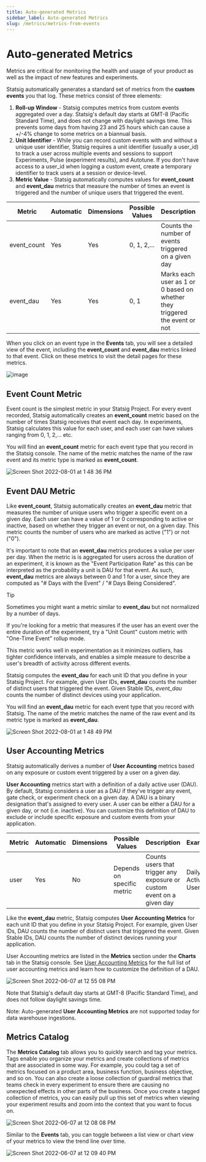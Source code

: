 ```yaml
---
title: Auto-generated Metrics
sidebar_label: Auto-generated Metrics
slug: /metrics/metrics-from-events
---
```


# Auto-generated Metrics
Metrics are critical for monitoring the health and usage of your product as well as the impact of new features and experiments. 

Statsig automatically generates a standard set of metrics from the **custom events** you that log. These metrics consist of three elements:
1. **Roll-up Window** - Statsig computes metrics from custom events aggregated over a day. Statsig's default day starts at GMT-8 (Pacific Standard Time), and does not change with daylight savings time. This prevents some days from having 23 and 25 hours which can cause a +/-4% change to some metrics on a biannual basis.
2. **Unit Identifier** - While you can record custom events with and without a unique user identifier, Statsig requires a unit identifier (usually a user_id) to track a user across multiple events and sessions to support Experiments, Pulse (experiment results), and Autotune. If you don't have access to a user_id when logging a custom event, create a temporary identifier to track users at a session or device-level. 
3. **Metric Value** - Statsig automatically computes values for **event_count** and **event_dau** metrics that measure the number of times an event is triggered and the number of unique users that triggered the event.  


| Metric      | Automatic | Dimensions | Possible Values            | Description                                                                |   Example                      |
| ----------- | --------- | ---------- | -------------------------- | -------------------------------------------------------------------------- | ------------------------------ |
| event_count | Yes       | Yes        | 0, 1, 2,...                | Counts the number of events triggered on a given day                       | Number of page views           |
| event_dau   | Yes       | Yes        | 0, 1                       | Marks each user as 1 or 0 based on whether they triggered the event or not | Unique users who viewed a page |


When you click on an event type in the **Events** tab, you will see a detailed view of the event, including the **event_count** and **event_dau** metrics linked to that event. Click on these metrics to visit the detail pages for these metrics. 

![image](https://user-images.githubusercontent.com/1315028/182260966-7b50660d-352f-4d84-9a16-7bd915983894.png)

## Event Count Metric
Event count is the simplest metric in your Statsig Project. For every event recorded, Statsig automatically creates an **event_count** metric based on the number of times Statsig receives that event each day. In experiments, Statsig calculates this value for each user, and each user can have values ranging from 0, 1, 2,... etc.

You will find an **event_count** metric for each event type that you record in the Statsig console. The name of the metric matches the name of the raw event and its metric type is marked as **event_count**. 

![Screen Shot 2022-08-01 at 1 48 36 PM](https://user-images.githubusercontent.com/1315028/182260179-a1bfc2b7-e6bf-4d5a-8c04-7acb344e5b35.gif)

## Event DAU Metric
Like **event_count**, Statsig automatically creates an **event_dau** metric that measures the number of unique users who trigger a specific event on a given day. Each user can have a value of 1 or 0 corresponding to active or inactive, based on whether they trigger an event or not, on a given day. This metric counts the number of users who are marked as active ("1") or not ("0").

It's important to note that an **event_dau** metrics produces a value per user per day. When the metric is is aggregated for users across the duration of an experiment, it is known as the "Event Participation Rate" as this can be interpreted as the probability a unit is DAU for that event. As such, **event_dau** metrics are always between 0 and 1 for a user, since they are computed as "# Days with the Event" / "# Days Being Considered".

> [!TIP]
> Sometimes you might want a metric similar to **event_dau** but not normalized by a number of days.
>
> If you're looking for a metric that measures if the user has an event over the entire duration of the experiment, try a "Unit Count" custom metric with "One-Time Event" rollup mode.

This metric works well in experimentation as it minimizes outliers, has tighter confidence intervals, and enables a simple measure to describe a user's breadth of activity across different events.

Statsig computes the **event_dau** for each unit ID that you define in your Statsig Project. For example, given User IDs, **event_dau** counts the number of distinct users that triggered the event. Given Stable IDs, *event_dau* counts the number of distinct devices using your application.

You will find an **event_dau** metric for each event type that you record with Statsig. The name of the metric matches the name of the raw event and its metric type is marked as **event_dau**. 

![Screen Shot 2022-08-01 at 1 48 49 PM](https://user-images.githubusercontent.com/1315028/182260198-d8c9f508-e405-4451-81ef-6759636d8c38.gif)

## User Accounting Metrics
Statsig automatically derives a number of **User Accounting** metrics based on any exposure or custom event triggered by a user on a given day.

**User Accounting** metrics start with a definition of a daily active user (DAU). By default, Statsig considers a user as a DAU if they've trigger any event, gate check, or experiment check on a given day. A DAU is a binary designation that's assigned to every user. A user can be either a DAU for a given day, or not (i.e. inactive). You can customize this definition of DAU to exclude or include specific exposure and custom events from your application.

| Metric      | Automatic | Dimensions | Possible Values            | Description                                                                |   Example                      |
| ----------- | --------- | ---------- | -------------------------- | -------------------------------------------------------------------------- | ------------------------------ |
| user        | Yes       | No         | Depends on specific metric | Counts users that trigger any exposure or custom event on a given day         | Daily Active Users             |


Like the **event_dau** metric, Statsig computes **User Accounting Metrics** for each unit ID that you define in your Statsig Project. For example, given User IDs, DAU counts the number of distinct users that triggered the event. Given Stable IDs, DAU counts the number of distinct devices running your application.

User Accounting metrics are listed in the **Metrics** section under the **Charts** tab in the Statsig console. See [User Accounting Metrics](/metrics/user) for the full list of user accounting metrics and learn how to customize the definition of a DAU. 

![Screen Shot 2022-06-07 at 12 55 08 PM](https://user-images.githubusercontent.com/101903926/172470741-af6294d0-a84a-4630-80f8-827de7e0c03b.png)

Note that Statsig's default day starts at GMT-8 (Pacific Standard Time), and does not follow daylight savings time. 

Note: Auto-generated **User Accounting Metrics** are not supported today for data warehouse ingestions. 

## Metrics Catalog

The **Metrics Catalog** tab allows you to quickly search and tag your metrics. Tags enable you organize your metrics and create collections of metrics that are associated in some way. For example, you could tag a set of metrics focused on a product area, business function, business objective, and so on. You can also create a loose collection of guardrail metrics that teams check in every experiment to ensure there are causing no unexpected effects in other parts of the business. Once you create a tagged collection of metrics, you can easily pull up this set of metrics when viewing your experiment results and zoom into the context that you want to focus on. 

![Screen Shot 2022-06-07 at 12 08 08 PM](https://user-images.githubusercontent.com/101903926/172462680-68a6de4e-17bf-4b11-920d-6d7830551012.png)

 Similar to the **Events** tab, you can toggle between a list view or chart view of your metrics to view the trend line over time.  
 
 ![Screen Shot 2022-06-07 at 12 09 40 PM](https://user-images.githubusercontent.com/101903926/172462947-877bbcc7-46b3-45cd-ac57-d0dc2c949d7d.png)
